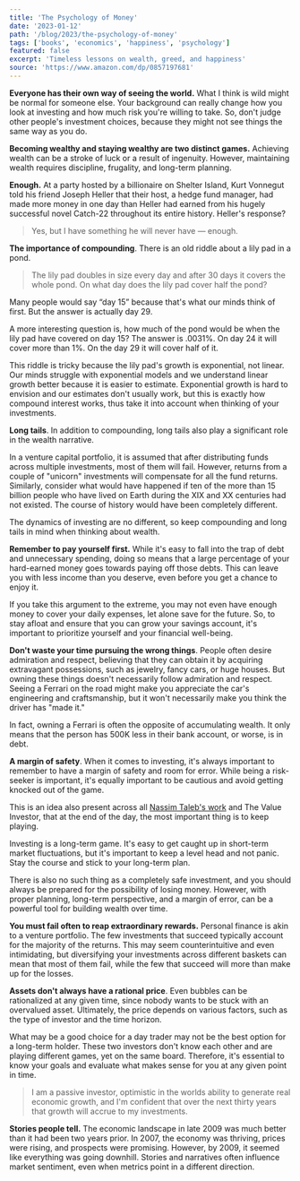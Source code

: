 ```yaml
---
title: 'The Psychology of Money'
date: '2023-01-12'
path: '/blog/2023/the-psychology-of-money'
tags: ['books', 'economics', 'happiness', 'psychology']
featured: false
excerpt: 'Timeless lessons on wealth, greed, and happiness'
source: 'https://www.amazon.com/dp/0857197681'
---
```


**Everyone has their own way of seeing the world.** What I think is wild might be normal for someone else. Your background can really change how you look at investing and how much risk you're willing to take. So, don't judge other people's investment choices, because they might not see things the same way as you do.

**Becoming wealthy and staying wealthy are two distinct games.** Achieving wealth can be a stroke of luck or a result of ingenuity. However, maintaining wealth requires discipline, frugality, and long-term planning.

**Enough.** At a party hosted by a billionaire on Shelter Island, Kurt Vonnegut told his friend Joseph Heller that their host, a hedge fund manager, had made more money in one day than Heller had earned from his hugely successful novel Catch-22 throughout its entire history. Heller's response?

> Yes, but I have something he will never have — enough.

**The importance of compounding**. There is an old riddle about a lily pad in a pond.

> The lily pad doubles in size every day and after 30 days it covers the whole pond. On what day does the lily pad cover half the pond?

Many people would say “day 15” because that's what our minds think of first. But the answer is actually day 29.

A more interesting question is, how much of the pond would be when the lily pad have covered on day 15? The answer is .0031%. On day 24 it will cover more than 1%. On the day 29 it will cover half of it.

This riddle is tricky because the lily pad's growth is exponential, not linear. Our minds struggle with exponential models and we understand linear growth better because it is easier to estimate. Exponential growth is hard to envision and our estimates don't usually work, but this is exactly how compound interest works, thus take it into account when thinking of your investments.

**Long tails**. In addition to compounding, long tails also play a significant role in the wealth narrative.

In a venture capital portfolio, it is assumed that after distributing funds across multiple investments, most of them will fail. However, returns from a couple of "unicorn" investments will compensate for all the fund returns. Similarly, consider what would have happened if ten of the more than 15 billion people who have lived on Earth during the XIX and XX centuries had not existed. The course of history would have been completely different.

The dynamics of investing are no different, so keep compounding and long tails in mind when thinking about wealth.

**Remember to pay yourself first.** While it's easy to fall into the trap of debt and unnecessary spending, doing so means that a large percentage of your hard-earned money goes towards paying off those debts. This can leave you with less income than you deserve, even before you get a chance to enjoy it.

If you take this argument to the extreme, you may not even have enough money to cover your daily expenses, let alone save for the future. So, to stay afloat and ensure that you can grow your savings account, it's important to prioritize yourself and your financial well-being.

**Don't waste your time pursuing the wrong things**. People often desire admiration and respect, believing that they can obtain it by acquiring extravagant possessions, such as jewelry, fancy cars, or huge houses. But owning these things doesn't necessarily follow admiration and respect. Seeing a Ferrari on the road might make you appreciate the car's engineering and craftsmanship, but it won't necessarily make you think the driver has "made it."

In fact, owning a Ferrari is often the opposite of accumulating wealth. It only means that the person has 500K less in their bank account, or worse, is in debt.

**A margin of safety**. When it comes to investing, it's always important to remember to have a margin of safety and room for error. While being a risk-seeker is important, it's equally important to be cautious and avoid getting knocked out of the game.

This is an idea also present across all [Nassim Taleb's work](/blog/2019/fooled-by-randomness) and The Value Investor, that at the end of the day, the most important thing is to keep playing.

Investing is a long-term game. It's easy to get caught up in short-term market fluctuations, but it's important to keep a level head and not panic. Stay the course and stick to your long-term plan.

There is also no such thing as a completely safe investment, and you should always be prepared for the possibility of losing money. However, with proper planning, long-term perspective, and a margin of error, can be a powerful tool for building wealth over time.

**You must fail often to reap extraordinary rewards.** Personal finance is akin to a venture portfolio. The few investments that succeed typically account for the majority of the returns. This may seem counterintuitive and even intimidating, but diversifying your investments across different baskets can mean that most of them fail, while the few that succeed will more than make up for the losses.

**Assets don't always have a rational price**. Even bubbles can be rationalized at any given time, since nobody wants to be stuck with an overvalued asset. Ultimately, the price depends on various factors, such as the type of investor and the time horizon.

What may be a good choice for a day trader may not be the best option for a long-term holder. These two investors don't know each other and are playing different games, yet on the same board. Therefore, it's essential to know your goals and evaluate what makes sense for you at any given point in time.

> I am a passive investor, optimistic in the worlds ability to generate real economic growth, and I'm confident that over the next thirty years that growth will accrue to my investments.

**Stories people tell.** The economic landscape in late 2009 was much better than it had been two years prior. In 2007, the economy was thriving, prices were rising, and prospects were promising. However, by 2009, it seemed like everything was going downhill. Stories and narratives often influence market sentiment, even when metrics point in a different direction.

